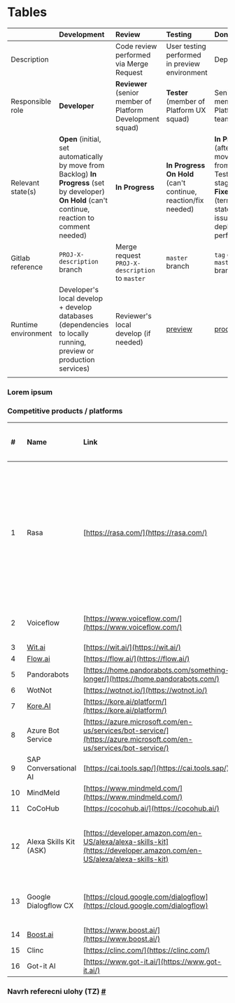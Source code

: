 # Tables

|  | Development | Review | Testing | Done |
| :--- | :--- | :--- | :--- | :--- |
| Description |  | Code review performed via Merge Request | User testing performed in preview environment | Deployment |
| Responsible role | **Developer** | **Reviewer** \(senior member of Platform Development squad\) | **Tester** \(member of Platform UX squad\) | Senior member of Platform team |
| Relevant state\(s\) | **Open** \(initial, set automatically by move from Backlog\) **In Progress** \(set by developer\) **On Hold** \(can't continue, reaction to comment needed\) | **In Progress** | **In Progress** **On Hold** \(can't continue, reaction/fix needed\) | **In Progress** \(after moving from Testing stage\) **Fixed** \(terminal state of issue, after deployment performed\) |
| Gitlab reference | `PROJ-X-description` branch | Merge request `PROJ-X-description` to `master` | `master` branch | `tag` on `master` branch |
| Runtime environment | Developer's local develop + develop databases \(dependencies to locally running, preview or production services\) | Reviewer's local develop \(if needed\) | [preview](https://preview.promethist.app/) | [production](https://promethist.app/) |
|  |  |  |  |  |

### Lorem ipsum

### Competitive products / platforms  <a id="competitive-products-%2F-platforms"></a>

| \# | Name | Link | Votes - do not fill out just yet | To be analyzed - TBD | Research Team |
| :--- | :--- | :--- | :--- | :--- | :--- |
| 1 | Rasa | [https://rasa.com/](https://rasa.com/) | TZ+1, OH, PD+1, Buch, TZ+1, OH, PD+1, Buch, TZ+1, OH, PD+1, Buch, TZ+1, OH, PD+1, Buch,  | YES | [@Tomáš Zajíček](https://promethist.myjetbrains.com/youtrack/users/tomas.zajicek) + [@Vít Jakimiv](https://promethist.myjetbrains.com/youtrack/users/vit.jakimiv) + [@Petr Marek](https://promethist.myjetbrains.com/youtrack/users/petr.marek) |
| 2 | Voiceflow | [https://www.voiceflow.com/](https://www.voiceflow.com/) | TZ+1, OH, PD+1, PM, Buch | YES | [@Pavel Ducho](https://promethist.myjetbrains.com/youtrack/users/pavel.ducho@promethist.ai) + [@Vojtěch Badalec](https://promethist.myjetbrains.com/youtrack/users/vojtech.badalec) |
| 3 | [Wit.ai](http://wit.ai/) | [https://wit.ai/](https://wit.ai/) | JP |  |  |
| 4 | [Flow.ai](http://flow.ai/) | [https://flow.ai/](https://flow.ai/) | PM |  |  |
| 5 | Pandorabots | [https://home.pandorabots.com/something-longer/](https://home.pandorabots.com/) | OH, PM |  |  |
| 6 | WotNot | [https://wotnot.io/](https://wotnot.io/) | JP, PM |  |  |
| 7 | [Kore.AI](http://kore.ai/) | [https://kore.ai/platform/](https://kore.ai/platform/) | OH |  |  |
| 8 | Azure Bot Service | [https://azure.microsoft.com/en-us/services/bot-service/](https://azure.microsoft.com/en-us/services/bot-service/) | OH, Buch |  |  |
| 9 | SAP Conversational AI | [https://cai.tools.sap/](https://cai.tools.sap/) |  |  |  |
| 10 | MindMeld | [https://www.mindmeld.com/](https://www.mindmeld.com/) |  |  |  |
| 11 | CoCoHub | [https://cocohub.ai/](https://cocohub.ai/) | PD+1 |  |  |
| 12 | Alexa Skills Kit \(ASK\) | [https://developer.amazon.com/en-US/alexa/alexa-skills-kit](https://developer.amazon.com/en-US/alexa/alexa-skills-kit) | TZ+1 \(s vedomim, ze je to pouze pro Alexu\), OH, JP | YES | [@Jan Pichl](https://promethist.myjetbrains.com/youtrack/users/jan.pichl) + [@Tereza Křikavová](https://promethist.myjetbrains.com/youtrack/users/tereza.krikavova) |
| 13 | Google Dialogflow CX | [https://cloud.google.com/dialogflow](https://cloud.google.com/dialogflow) | TZ+1, OH, JP, Buch | YES | [@Tomáš Kormaňák](https://promethist.myjetbrains.com/youtrack/users/tomas.kormanak) + [@Ondřej Hrách](https://promethist.myjetbrains.com/youtrack/users/ondrej.hrach) |
| 14 | [Boost.ai](http://boost.ai/) | [https://www.boost.ai/](https://www.boost.ai/) | OH |  |  |
| 15 | Clinc | [https://clinc.com/](https://clinc.com/) |  |  |  |
| 16 | Got-it AI | [https://www.got-it.ai/](https://www.got-it.ai/) |  |  |  |

### Navrh referecni ulohy \(TZ\) [\#](https://promethist.myjetbrains.com/youtrack/articles/APP-A-51/Competition-Overview#navrh-referecni-ulohy-%28tz%29) <a id="navrh-referecni-ulohy-(tz)"></a>

